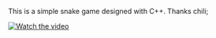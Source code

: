 This is a simple snake game designed with C++.
Thanks chili;


[![Watch the video](https://i.sstatic.net/Vp2cE.png)](https://youtu.be/lrh6KfKM4sg)
